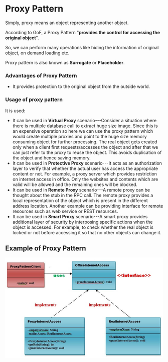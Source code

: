 # Proxy Pattern

Simply, proxy means an object representing another object.

According to GoF, a Proxy Pattern "**provides the control for accessing the original object**".

So, we can perform many operations like hiding the information of original object, on demand loading etc.

Proxy pattern is also known as **Surrogate** or **Placeholder**.

### Advantages of Proxy Pattern
- It provides protection to the original object from the outside world.

### Usage of proxy pattern

It is used:

- It can be used in **Virtual Proxy** scenario---Consider a situation where there is multiple database call to extract huge size image. Since this is an expensive operation so here we can use the proxy pattern which would create multiple proxies and point to the huge size memory consuming object for further processing. The real object gets created only when a client first requests/accesses the object and after that we can just refer to the proxy to reuse the object. This avoids duplication of the object and hence saving memory.
- It can be used in **Protective Proxy** scenario---It acts as an authorization layer to verify that whether the actual user has access the appropriate content or not. For example, a proxy server which provides restriction on internet access in office. Only the websites and contents which are valid will be allowed and the remaining ones will be blocked.
- It can be used in **Remote Proxy** scenario---A remote proxy can be thought about the stub in the RPC call. The remote proxy provides a local representation of the object which is present in the different address location. Another example can be providing interface for remote resources such as web service or REST resources.
- It can be used in **Smart Proxy** scenario---A smart proxy provides additional layer of security by interposing specific actions when the object is accessed. For example, to check whether the real object is locked or not before accessing it so that no other objects can change it.

## Example of Proxy Pattern

<img src="proxy_pattern_uml.png">
